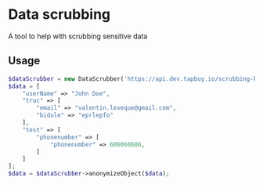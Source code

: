 # Data scrubbing

A tool to help with scrubbing sensitive data

## Usage

```php
$dataScrubber = new DataScrubber('https://api.dev.tapbuy.io/scrubbing-keys');
$data = [
    "userName" => "John Doe",
    "truc" => [
        "email" => "valentin.leveque@gmail.com",
        "bidule" => "eprlepfo"
    ],
    "test" => [
        "phonenumber" => [
            "phonenumber" => 606060606,
        ]
    ]
];
$data = $dataScrubber->anonymizeObject($data);
```